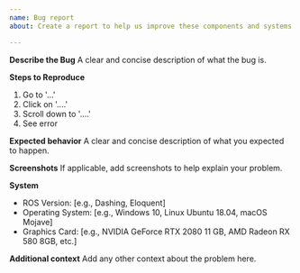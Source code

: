 ```yaml
---
name: Bug report
about: Create a report to help us improve these components and systems

---
```


**Describe the Bug**
A clear and concise description of what the bug is.

**Steps to Reproduce**
1. Go to '...'
2. Click on '....'
3. Scroll down to '....'
4. See error

**Expected behavior**
A clear and concise description of what you expected to happen.

**Screenshots**
If applicable, add screenshots to help explain your problem.

**System**
 - ROS Version: [e.g., Dashing, Eloquent] 
 - Operating System: [e.g., Windows 10, Linux Ubuntu 18.04, macOS Mojave]
 - Graphics Card: [e.g., NVIDIA GeForce RTX 2080 11 GB, AMD Radeon RX 580 8GB, etc.]

**Additional context**
Add any other context about the problem here.
